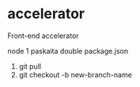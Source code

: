 # accelerator

Front-end accelerator

node 1 paskaita double package.json

1. git pull
2. git checkout -b new-branch-name
